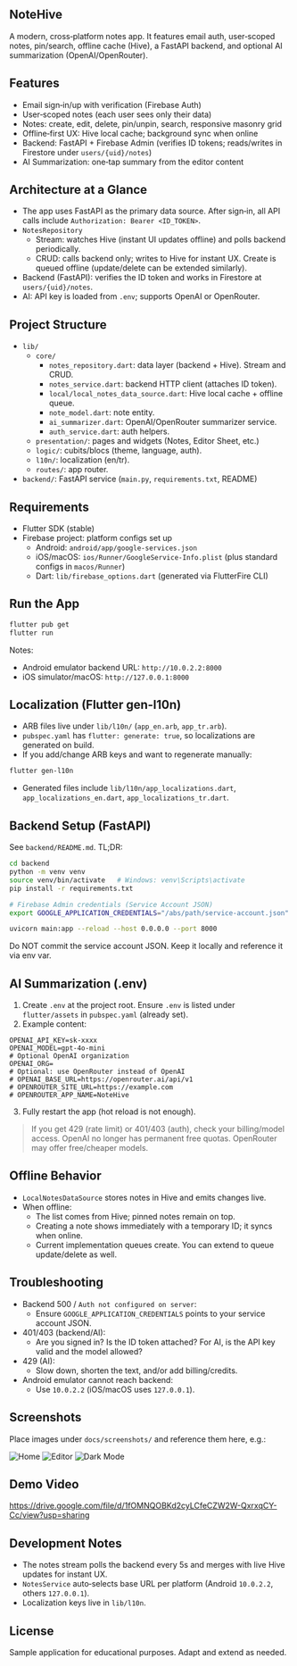 ## NoteHive

A modern, cross‑platform notes app. It features email auth, user‑scoped notes, pin/search, offline cache (Hive), a FastAPI backend, and optional AI summarization (OpenAI/OpenRouter).

## Features
- Email sign‑in/up with verification (Firebase Auth)
- User‑scoped notes (each user sees only their data)
- Notes: create, edit, delete, pin/unpin, search, responsive masonry grid
- Offline‑first UX: Hive local cache; background sync when online
- Backend: FastAPI + Firebase Admin (verifies ID tokens; reads/writes in Firestore under `users/{uid}/notes`)
- AI Summarization: one‑tap summary from the editor content

## Architecture at a Glance
- The app uses FastAPI as the primary data source. After sign‑in, all API calls include `Authorization: Bearer <ID_TOKEN>`.
- `NotesRepository`
  - Stream: watches Hive (instant UI updates offline) and polls backend periodically.
  - CRUD: calls backend only; writes to Hive for instant UX. Create is queued offline (update/delete can be extended similarly).
- Backend (FastAPI): verifies the ID token and works in Firestore at `users/{uid}/notes`.
- AI: API key is loaded from `.env`; supports OpenAI or OpenRouter.

## Project Structure
- `lib/`
  - `core/`
    - `notes_repository.dart`: data layer (backend + Hive). Stream and CRUD.
    - `notes_service.dart`: backend HTTP client (attaches ID token).
    - `local/local_notes_data_source.dart`: Hive local cache + offline queue.
    - `note_model.dart`: note entity.
    - `ai_summarizer.dart`: OpenAI/OpenRouter summarizer service.
    - `auth_service.dart`: auth helpers.
  - `presentation/`: pages and widgets (Notes, Editor Sheet, etc.)
  - `logic/`: cubits/blocs (theme, language, auth).
  - `l10n/`: localization (en/tr).
  - `routes/`: app router.
- `backend/`: FastAPI service (`main.py`, `requirements.txt`, README)

## Requirements
- Flutter SDK (stable)
- Firebase project: platform configs set up
  - Android: `android/app/google-services.json`
  - iOS/macOS: `ios/Runner/GoogleService-Info.plist` (plus standard configs in `macos/Runner`)
  - Dart: `lib/firebase_options.dart` (generated via FlutterFire CLI)

## Run the App
```bash
flutter pub get
flutter run
```
Notes:
- Android emulator backend URL: `http://10.0.2.2:8000`
- iOS simulator/macOS: `http://127.0.0.1:8000`

## Localization (Flutter gen-l10n)
- ARB files live under `lib/l10n/` (`app_en.arb`, `app_tr.arb`).
- `pubspec.yaml` has `flutter: generate: true`, so localizations are generated on build.
- If you add/change ARB keys and want to regenerate manually:
```bash
flutter gen-l10n
```
- Generated files include `lib/l10n/app_localizations.dart`, `app_localizations_en.dart`, `app_localizations_tr.dart`.

## Backend Setup (FastAPI)
See `backend/README.md`. TL;DR:
```bash
cd backend
python -m venv venv
source venv/bin/activate   # Windows: venv\Scripts\activate
pip install -r requirements.txt

# Firebase Admin credentials (Service Account JSON)
export GOOGLE_APPLICATION_CREDENTIALS="/abs/path/service-account.json"

uvicorn main:app --reload --host 0.0.0.0 --port 8000
```
Do NOT commit the service account JSON. Keep it locally and reference it via env var.

## AI Summarization (.env)
1) Create `.env` at the project root. Ensure `.env` is listed under `flutter/assets` in `pubspec.yaml` (already set).
2) Example content:
```
OPENAI_API_KEY=sk-xxxx
OPENAI_MODEL=gpt-4o-mini
# Optional OpenAI organization
OPENAI_ORG=
# Optional: use OpenRouter instead of OpenAI
# OPENAI_BASE_URL=https://openrouter.ai/api/v1
# OPENROUTER_SITE_URL=https://example.com
# OPENROUTER_APP_NAME=NoteHive
```
3) Fully restart the app (hot reload is not enough).

> If you get 429 (rate limit) or 401/403 (auth), check your billing/model access. OpenAI no longer has permanent free quotas. OpenRouter may offer free/cheaper models.

## Offline Behavior
- `LocalNotesDataSource` stores notes in Hive and emits changes live.
- When offline:
  - The list comes from Hive; pinned notes remain on top.
  - Creating a note shows immediately with a temporary ID; it syncs when online.
  - Current implementation queues create. You can extend to queue update/delete as well.

## Troubleshooting
- Backend 500 / `Auth not configured on server`:
  - Ensure `GOOGLE_APPLICATION_CREDENTIALS` points to your service account JSON.
- 401/403 (backend/AI):
  - Are you signed in? Is the ID token attached? For AI, is the API key valid and the model allowed?
- 429 (AI):
  - Slow down, shorten the text, and/or add billing/credits.
- Android emulator cannot reach backend:
  - Use `10.0.2.2` (iOS/macOS uses `127.0.0.1`).

## Screenshots
Place images under `docs/screenshots/` and reference them here, e.g.:

![Home](docs/screenshots/home.png)
![Editor](docs/screenshots/editor.png)
![Dark Mode](docs/screenshots/dark.png)

## Demo Video
https://drive.google.com/file/d/1fOMNQOBKd2cyLCfeCZW2W-QxrxqCY-Cc/view?usp=sharing
 

## Development Notes
- The notes stream polls the backend every 5s and merges with live Hive updates for instant UX.
- `NotesService` auto‑selects base URL per platform (Android `10.0.2.2`, others `127.0.0.1`).
- Localization keys live in `lib/l10n`.

## License
Sample application for educational purposes. Adapt and extend as needed.
